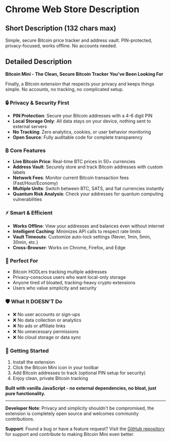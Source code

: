 # Chrome Web Store Description

## Short Description (132 chars max)
Simple, secure Bitcoin price tracker and address vault. PIN-protected, privacy-focused, works offline. No accounts needed.

## Detailed Description

**Bitcoin Mini - The Clean, Secure Bitcoin Tracker You've Been Looking For**

Finally, a Bitcoin extension that respects your privacy and keeps things simple. No accounts, no tracking, no complicated setup.

### 🔒 **Privacy & Security First**
- **PIN Protection**: Secure your Bitcoin addresses with a 4-6 digit PIN
- **Local Storage Only**: All data stays on your device, nothing sent to external servers
- **No Tracking**: Zero analytics, cookies, or user behavior monitoring
- **Open Source**: Fully auditable code for complete transparency

### ₿ **Core Features**
- **Live Bitcoin Price**: Real-time BTC prices in 50+ currencies
- **Address Vault**: Securely store and track Bitcoin addresses with custom labels
- **Network Fees**: Monitor current Bitcoin transaction fees (Fast/Hour/Economy)
- **Multiple Units**: Switch between BTC, SATS, and fiat currencies instantly
- **Quantum Risk Analysis**: Check your addresses for quantum computing vulnerabilities

### ⚡ **Smart & Efficient**
- **Works Offline**: View your addresses and balances even without internet
- **Intelligent Caching**: Minimizes API calls to respect rate limits
- **Vault Timeouts**: Customize auto-lock settings (Never, 1min, 5min, 30min, etc.)
- **Cross-Browser**: Works on Chrome, Firefox, and Edge

### 🎯 **Perfect For**
- Bitcoin HODLers tracking multiple addresses
- Privacy-conscious users who want local-only storage
- Anyone tired of bloated, tracking-heavy crypto extensions
- Users who value simplicity and security

### 🛡️ **What It DOESN'T Do**
- ❌ No user accounts or sign-ups
- ❌ No data collection or analytics
- ❌ No ads or affiliate links
- ❌ No unnecessary permissions
- ❌ No cloud storage or data sync

### 🚀 **Getting Started**
1. Install the extension
2. Click the Bitcoin Mini icon in your toolbar
3. Add Bitcoin addresses to track (optional PIN setup for security)
4. Enjoy clean, private Bitcoin tracking

**Built with vanilla JavaScript - no external dependencies, no bloat, just pure functionality.**

---

**Developer Note**: Privacy and simplicity shouldn't be compromised, the extension is completely open source and welcomes community contributions.

**Support**: Found a bug or have a feature request? Visit the [GitHub repository](https://github.com/vabraham/bitcoin-mini) for support and contribute to making Bitcoin Mini even better.
